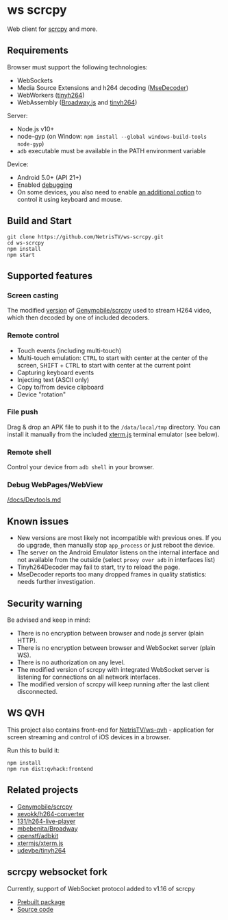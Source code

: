# ws scrcpy

Web client for [scrcpy](https://github.com/Genymobile/scrcpy) and more.

## Requirements

Browser must support the following technologies:
* WebSockets
* Media Source Extensions and h264 decoding
([MseDecoder](/src/app/decoder/MseDecoder.ts))
* WebWorkers ([tinyh264](/src/app/decoder/Tinyh264Decoder.ts))
* WebAssembly  ([Broadway.js](/src/app/decoder/BroadwayDecoder.ts) and
[tinyh264](/src/app/decoder/Tinyh264Decoder.ts))

Server:
* Node.js v10+
* node-gyp (on Window: `npm install --global windows-build-tools node-gyp`)
* `adb` executable must be available in the PATH environment variable

Device:
* Android 5.0+ (API 21+)
* Enabled [debugging](https://developer.android.com/studio/command-line/adb.html#Enabling)
* On some devices, you also need to enable
[an additional option](https://github.com/Genymobile/scrcpy/issues/70#issuecomment-373286323)
to control it using keyboard and mouse.

## Build and Start

```shell
git clone https://github.com/NetrisTV/ws-scrcpy.git
cd ws-scrcpy
npm install
npm start
```

## Supported features

### Screen casting
The modified [version](https://github.com/NetrisTV/scrcpy/tree/feature/websocket-v1.16.x)
of [Genymobile/scrcpy](https://github.com/Genymobile/scrcpy) used to stream
H264 video, which then decoded by one of included decoders.

### Remote control
* Touch events (including multi-touch)
* Multi-touch emulation: <kbd>CTRL</kbd> to start with center at the center of
the screen, <kbd>SHIFT</kbd> + <kbd>CTRL</kbd> to start with center at the
current point
* Capturing keyboard events
* Injecting text (ASCII only)
* Copy to/from device clipboard
* Device "rotation"

### File push
Drag & drop an APK file to push it to the `/data/local/tmp` directory. You can
install it manually from the included
[xterm.js](https://github.com/xtermjs/xterm.js) terminal emulator (see below).

### Remote shell
Control your device from `adb shell` in your browser.

### Debug WebPages/WebView
[/docs/Devtools.md](/docs/Devtools.md)

## Known issues

* New versions are most likely not incompatible with previous ones. If you do
upgrade, then manually stop `app_process` or just reboot the device.
* The server on the Android Emulator listens on the internal interface and not
available from the outside (select `proxy over adb` in interfaces list)
* Tinyh264Decoder may fail to start, try to reload the page.
* MseDecoder reports too many dropped frames in quality statistics: needs
further investigation.

## Security warning
Be advised and keep in mind:
* There is no encryption between browser and node.js server (plain HTTP).
* There is no encryption between browser and WebSocket server (plain WS).
* There is no authorization on any level.
* The modified version of scrcpy with integrated WebSocket server is listening
for connections on all network interfaces.
* The modified version of scrcpy will keep running after the last client
disconnected.

## WS QVH
This project also contains front-end for
[NetrisTV/ws-qvh](https://github.com/NetrisTV/ws-qvh) - application for screen
streaming and control of iOS devices in a browser.

Run this to build it:

```shell script
npm install
npm run dist:qvhack:frontend
```

## Related projects
* [Genymobile/scrcpy](https://github.com/Genymobile/scrcpy)
* [xevokk/h264-converter](https://github.com/xevokk/h264-converter)
* [131/h264-live-player](https://github.com/131/h264-live-player)
* [mbebenita/Broadway](https://github.com/mbebenita/Broadway)
* [openstf/adbkit](https://github.com/openstf/adbkit)
* [xtermjs/xterm.js](https://github.com/xtermjs/xterm.js)
* [udevbe/tinyh264](https://github.com/udevbe/tinyh264)

## scrcpy websocket fork

Currently, support of WebSocket protocol added to v1.16 of scrcpy
* [Prebuilt package](/vendor/Genymobile/scrcpy/scrcpy-server.jar)
* [Source code](https://github.com/NetrisTV/scrcpy/tree/feature/websocket-v1.16.x)
